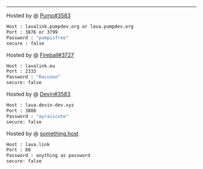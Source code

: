 ---

Hosted by @ [Pump#3583](https://pumpdev.org)
```bash
Host : lavalink.pumpdev.org or lava.pumpdev.org
Port : 3876 or 3799
Password : "pumpisfree"
secure : false
```
Hosted by @ [Fireball#3727](https://www.lavalink.eu)
```bash
Host : lavalink.eu
Port : 2333
Password : "Raccoon"
secure: false
```
Hosted by @ [Devin#3583](https://devin-dev.xyz)
```bash
Host : lava.devin-dev.xyz
Port : 3888
Password : "ayraiscute"
secure: false
```
Hosted by @ [something.host](https://support.something.host/en/article/lavalink-hosting-okm26z/)
```bash
Host : lava.link
Port : 80
Password : anything as password
secure: false
```

